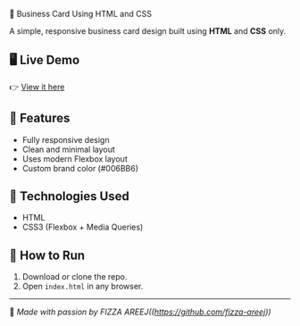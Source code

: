 💼 Business Card Using HTML and CSS

A simple, responsive business card design built using **HTML** and **CSS** only.

## 🖥️ Live Demo
👉 [View it here](https://fizza-areej.github.io/Business-card/)

## 🎯 Features
- Fully responsive design
- Clean and minimal layout
- Uses modern Flexbox layout
- Custom brand color (#006BB6)

## 🧰 Technologies Used
- HTML
- CSS3 (Flexbox + Media Queries)

## 🚀 How to Run
1. Download or clone the repo.
2. Open `index.html` in any browser.

---

🧡 _Made with passion by FIZZA AREEJ((https://github.com/fizza-areej))_
